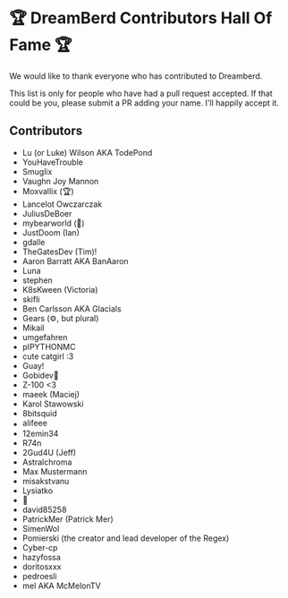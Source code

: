 # 🏆 DreamBerd Contributors Hall Of Fame 🏆

We would like to thank everyone who has contributed to Dreamberd.

This list is only for people who have had a pull request accepted. If that could be you, please submit a PR adding your name. I'll happily accept it.

## Contributors

- Lu (or Luke) Wilson AKA TodePond
- YouHaveTrouble
- Smuglix
- Vaughn Joy Mannon
- Moxvallix (🏆)
- Lancelot Owczarczak
- JuliusDeBoer
- mybearworld (🐻)
- JustDoom (Ian)
- gdalle
- TheGatesDev (Tim)!
- Aaron Barratt AKA BanAaron
- Luna
- stephen
- K8sKween (Victoria)
- skifli
- Ben Carlsson AKA Glacials
- Gears (⚙️, but plural)
- Mikail
- umgefahren
- pIPYTHONMC
- cute catgirl :3
- Guay!
- Gobidev🐸
- Z-100 <3
- maeek (Maciej)
- Karol Stawowski
- 8bitsquid
- <img alt="alifeee" src="https://github.com/TodePond/DreamBerd - e/acc/assets/13833017/aad115f5-0d9d-4d19-9d07-ef9ef510b3a1" height="16px" width="59px">
- 12emin34
- R74n
- 2Gud4U (Jeff)
- Astralchroma
- Max Mustermann
- misakstvanu
- Lysiatko
- 🍞
- david85258
- PatrickMer (Patrick Mer)
- SimenWol
- Pomierski (the creator and lead developer of the Regex)
- Cyber-cp
- hazyfossa
- doritosxxx
- pedroesli
- mel AKA McMelonTV
